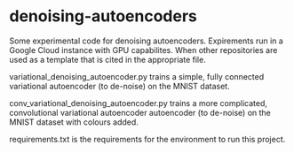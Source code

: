 # denoising-autoencoders
Some experimental code for denoising autoencoders. Expirements run in a Google Cloud instance with GPU capabilites. When other repositories are used as a template that is cited in the appropriate file.

variational_denoising_autoencoder.py trains a simple, fully connected variational autoencoder (to de-noise) on the MNIST dataset.

conv_variational_denoising_autoencoder.py trains a more complicated, convolutional variational autoencoder autoencoder (to de-noise) on the MNIST dataset with colours added.

requirements.txt is the requirements for the environment to run this project.
